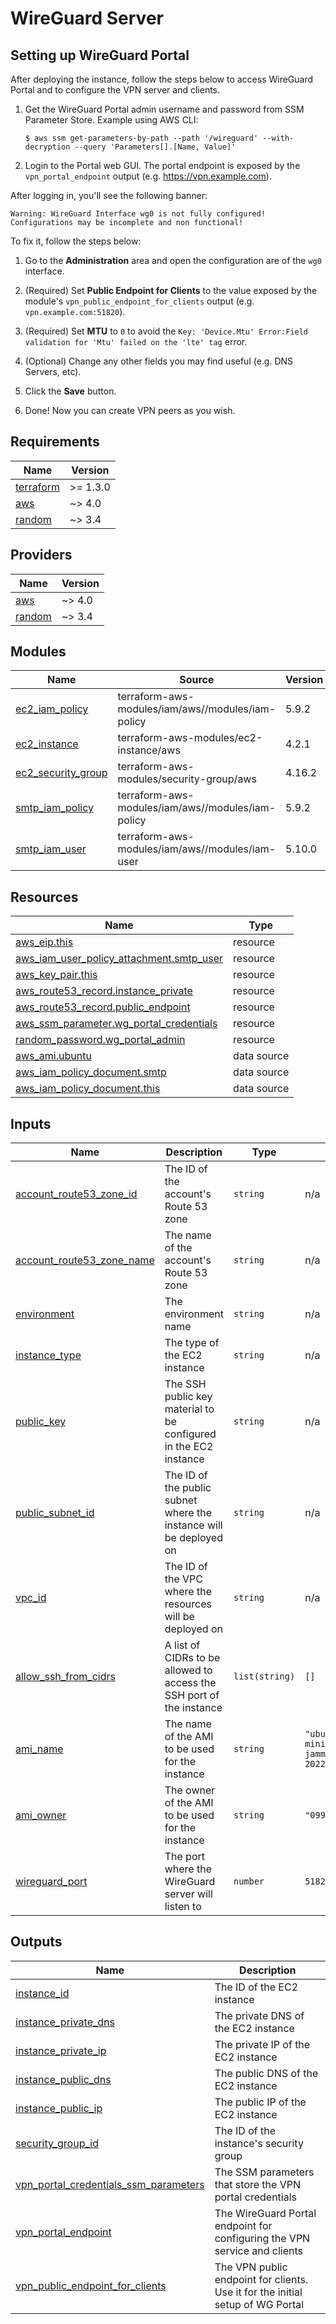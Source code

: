 # WireGuard Server

## Setting up WireGuard Portal

After deploying the instance, follow the steps below to access WireGuard Portal and to configure the VPN server and clients.

1. Get the WireGuard Portal admin username and password from SSM Parameter Store. Example using AWS CLI:

    ```console
    $ aws ssm get-parameters-by-path --path '/wireguard' --with-decryption --query 'Parameters[].[Name, Value]'
    ```

1. Login to the Portal web GUI. The portal endpoint is exposed by the `vpn_portal_endpoint` output (e.g. https://vpn.example.com).

After logging in, you'll see the following banner:

```plaintext
Warning: WireGuard Interface wg0 is not fully configured! Configurations may be incomplete and non functional!
```

To fix it, follow the steps below:

1. Go to the **Administration** area and open the configuration are of the `wg0` interface.

1. (Required) Set **Public Endpoint for Clients** to the value exposed by the module's `vpn_public_endpoint_for_clients`
   output (e.g. `vpn.example.com:51820`).

1. (Required) Set **MTU** to `0` to avoid the `Key: 'Device.Mtu' Error:Field validation for 'Mtu' failed on the 'lte' tag`
   error.

1. (Optional) Change any other fields you may find useful (e.g. DNS Servers, etc).

1. Click the **Save** button.

1. Done! Now you can create VPN peers as you wish.

<!-- BEGINNING OF PRE-COMMIT-TERRAFORM DOCS HOOK -->
## Requirements

| Name | Version |
|------|---------|
| <a name="requirement_terraform"></a> [terraform](#requirement\_terraform) | >= 1.3.0 |
| <a name="requirement_aws"></a> [aws](#requirement\_aws) | ~> 4.0 |
| <a name="requirement_random"></a> [random](#requirement\_random) | ~> 3.4 |

## Providers

| Name | Version |
|------|---------|
| <a name="provider_aws"></a> [aws](#provider\_aws) | ~> 4.0 |
| <a name="provider_random"></a> [random](#provider\_random) | ~> 3.4 |

## Modules

| Name | Source | Version |
|------|--------|---------|
| <a name="module_ec2_iam_policy"></a> [ec2\_iam\_policy](#module\_ec2\_iam\_policy) | terraform-aws-modules/iam/aws//modules/iam-policy | 5.9.2 |
| <a name="module_ec2_instance"></a> [ec2\_instance](#module\_ec2\_instance) | terraform-aws-modules/ec2-instance/aws | 4.2.1 |
| <a name="module_ec2_security_group"></a> [ec2\_security\_group](#module\_ec2\_security\_group) | terraform-aws-modules/security-group/aws | 4.16.2 |
| <a name="module_smtp_iam_policy"></a> [smtp\_iam\_policy](#module\_smtp\_iam\_policy) | terraform-aws-modules/iam/aws//modules/iam-policy | 5.9.2 |
| <a name="module_smtp_iam_user"></a> [smtp\_iam\_user](#module\_smtp\_iam\_user) | terraform-aws-modules/iam/aws//modules/iam-user | 5.10.0 |

## Resources

| Name | Type |
|------|------|
| [aws_eip.this](https://registry.terraform.io/providers/hashicorp/aws/latest/docs/resources/eip) | resource |
| [aws_iam_user_policy_attachment.smtp_user](https://registry.terraform.io/providers/hashicorp/aws/latest/docs/resources/iam_user_policy_attachment) | resource |
| [aws_key_pair.this](https://registry.terraform.io/providers/hashicorp/aws/latest/docs/resources/key_pair) | resource |
| [aws_route53_record.instance_private](https://registry.terraform.io/providers/hashicorp/aws/latest/docs/resources/route53_record) | resource |
| [aws_route53_record.public_endpoint](https://registry.terraform.io/providers/hashicorp/aws/latest/docs/resources/route53_record) | resource |
| [aws_ssm_parameter.wg_portal_credentials](https://registry.terraform.io/providers/hashicorp/aws/latest/docs/resources/ssm_parameter) | resource |
| [random_password.wg_portal_admin](https://registry.terraform.io/providers/hashicorp/random/latest/docs/resources/password) | resource |
| [aws_ami.ubuntu](https://registry.terraform.io/providers/hashicorp/aws/latest/docs/data-sources/ami) | data source |
| [aws_iam_policy_document.smtp](https://registry.terraform.io/providers/hashicorp/aws/latest/docs/data-sources/iam_policy_document) | data source |
| [aws_iam_policy_document.this](https://registry.terraform.io/providers/hashicorp/aws/latest/docs/data-sources/iam_policy_document) | data source |

## Inputs

| Name | Description | Type | Default | Required |
|------|-------------|------|---------|:--------:|
| <a name="input_account_route53_zone_id"></a> [account\_route53\_zone\_id](#input\_account\_route53\_zone\_id) | The ID of the account's Route 53 zone | `string` | n/a | yes |
| <a name="input_account_route53_zone_name"></a> [account\_route53\_zone\_name](#input\_account\_route53\_zone\_name) | The name of the account's Route 53 zone | `string` | n/a | yes |
| <a name="input_environment"></a> [environment](#input\_environment) | The environment name | `string` | n/a | yes |
| <a name="input_instance_type"></a> [instance\_type](#input\_instance\_type) | The type of the EC2 instance | `string` | n/a | yes |
| <a name="input_public_key"></a> [public\_key](#input\_public\_key) | The SSH public key material to be configured in the EC2 instance | `string` | n/a | yes |
| <a name="input_public_subnet_id"></a> [public\_subnet\_id](#input\_public\_subnet\_id) | The ID of the public subnet where the instance will be deployed on | `string` | n/a | yes |
| <a name="input_vpc_id"></a> [vpc\_id](#input\_vpc\_id) | The ID of the VPC where the resources will be deployed on | `string` | n/a | yes |
| <a name="input_allow_ssh_from_cidrs"></a> [allow\_ssh\_from\_cidrs](#input\_allow\_ssh\_from\_cidrs) | A list of CIDRs to be allowed to access the SSH port of the instance | `list(string)` | `[]` | no |
| <a name="input_ami_name"></a> [ami\_name](#input\_ami\_name) | The name of the AMI to be used for the instance | `string` | `"ubuntu-minimal/images/*ubuntu-jammy-22.04-*-minimal-20221208"` | no |
| <a name="input_ami_owner"></a> [ami\_owner](#input\_ami\_owner) | The owner of the AMI to be used for the instance | `string` | `"099720109477"` | no |
| <a name="input_wireguard_port"></a> [wireguard\_port](#input\_wireguard\_port) | The port where the WireGuard server will listen to | `number` | `51820` | no |

## Outputs

| Name | Description |
|------|-------------|
| <a name="output_instance_id"></a> [instance\_id](#output\_instance\_id) | The ID of the EC2 instance |
| <a name="output_instance_private_dns"></a> [instance\_private\_dns](#output\_instance\_private\_dns) | The private DNS of the EC2 instance |
| <a name="output_instance_private_ip"></a> [instance\_private\_ip](#output\_instance\_private\_ip) | The private IP of the EC2 instance |
| <a name="output_instance_public_dns"></a> [instance\_public\_dns](#output\_instance\_public\_dns) | The public DNS of the EC2 instance |
| <a name="output_instance_public_ip"></a> [instance\_public\_ip](#output\_instance\_public\_ip) | The public IP of the EC2 instance |
| <a name="output_security_group_id"></a> [security\_group\_id](#output\_security\_group\_id) | The ID of the instance's security group |
| <a name="output_vpn_portal_credentials_ssm_parameters"></a> [vpn\_portal\_credentials\_ssm\_parameters](#output\_vpn\_portal\_credentials\_ssm\_parameters) | The SSM parameters that store the VPN portal credentials |
| <a name="output_vpn_portal_endpoint"></a> [vpn\_portal\_endpoint](#output\_vpn\_portal\_endpoint) | The WireGuard Portal endpoint for configuring the VPN service and clients |
| <a name="output_vpn_public_endpoint_for_clients"></a> [vpn\_public\_endpoint\_for\_clients](#output\_vpn\_public\_endpoint\_for\_clients) | The VPN public endpoint for clients. Use it for the initial setup of WG Portal |
<!-- END OF PRE-COMMIT-TERRAFORM DOCS HOOK -->
